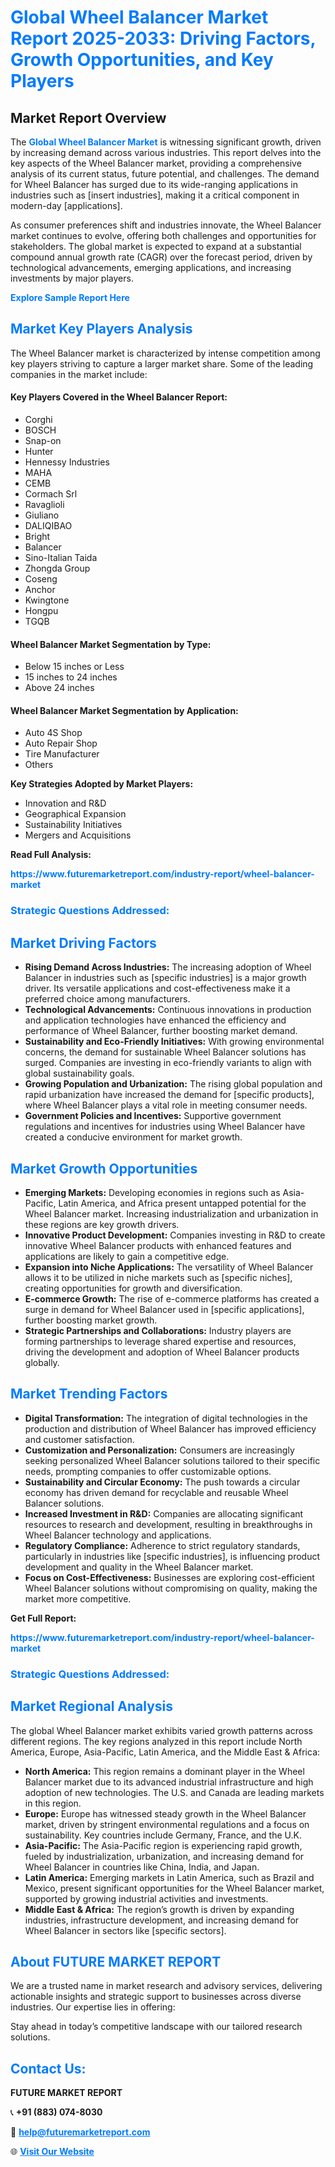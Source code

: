 <h1 style="color: #007BFF;">Global Wheel Balancer Market Report 2025-2033: Driving Factors, Growth Opportunities, and Key Players</h1>

<section id="overview">
<h2>Market Report Overview</h2>
<p>The <a href="https://www.futuremarketreport.com/industry-report/wheel-balancer-market" style="color: #007BFF; text-decoration: none;"><strong>Global Wheel Balancer Market</strong></a> is witnessing significant growth, driven by increasing demand across various industries. This report delves into the key aspects of the Wheel Balancer market, providing a comprehensive analysis of its current status, future potential, and challenges. The demand for Wheel Balancer has surged due to its wide-ranging applications in industries such as [insert industries], making it a critical component in modern-day [applications].</p>
<p>As consumer preferences shift and industries innovate, the Wheel Balancer market continues to evolve, offering both challenges and opportunities for stakeholders. The global market is expected to expand at a substantial compound annual growth rate (CAGR) over the forecast period, driven by technological advancements, emerging applications, and increasing investments by major players.</p>
</section>

<section id="overview">
<p><a href="https://www.futuremarketreport.com/request-sample/reportId=105341" style="color: #007BFF; text-decoration: none;"><strong>Explore Sample Report Here</strong></a></p>
</section>

<section id="key-players">
<h2 style="color: #007BFF;">Market Key Players Analysis</h2>
<p>The Wheel Balancer market is characterized by intense competition among key players striving to capture a larger market share. Some of the leading companies in the market include:</p>
<h4>Key Players Covered in the Wheel Balancer Report:</h4>
<ul><li>Corghi</li><li>BOSCH</li><li>Snap-on</li><li>Hunter</li><li>Hennessy Industries</li><li>MAHA</li><li>CEMB</li><li>Cormach Srl</li><li>Ravaglioli</li><li>Giuliano</li><li>DALIQIBAO</li><li>Bright</li><li>Balancer</li><li>Sino-Italian Taida</li><li>Zhongda Group</li><li>Coseng</li><li>Anchor</li><li>Kwingtone</li><li>Hongpu</li><li>TGQB</li></ul>
<h4>Wheel Balancer Market Segmentation by Type:</h4>
<ul><li>Below 15 inches or Less</li><li>15 inches to 24 inches</li><li>Above 24 inches</li></ul>

<h4>Wheel Balancer Market Segmentation by Application:</h4>
<ul><li>Auto 4S Shop</li><li>Auto Repair Shop</li><li>Tire Manufacturer</li><li>Others</li></ul>
<p><strong>Key Strategies Adopted by Market Players:</strong></p>
<ul>
<li>Innovation and R&D</li>
<li>Geographical Expansion</li>
<li>Sustainability Initiatives</li>
<li>Mergers and Acquisitions</li>
</ul>
</section>

<section>
<p><strong>Read Full Analysis: </strong></p><a href="https://www.futuremarketreport.com/industry-report/wheel-balancer-market" style="color: #007BFF; text-decoration: none;"><strong>https://www.futuremarketreport.com/industry-report/wheel-balancer-market</strong></a>
<h3 style="color: #007BFF;">Strategic Questions Addressed:</h3>
</section>

<section id="driving-factors">
<h2 style="color: #007BFF;">Market Driving Factors</h2>
<ul>
<li><strong>Rising Demand Across Industries:</strong> The increasing adoption of Wheel Balancer in industries such as [specific industries] is a major growth driver. Its versatile applications and cost-effectiveness make it a preferred choice among manufacturers.</li>
<li><strong>Technological Advancements:</strong> Continuous innovations in production and application technologies have enhanced the efficiency and performance of Wheel Balancer, further boosting market demand.</li>
<li><strong>Sustainability and Eco-Friendly Initiatives:</strong> With growing environmental concerns, the demand for sustainable Wheel Balancer solutions has surged. Companies are investing in eco-friendly variants to align with global sustainability goals.</li>
<li><strong>Growing Population and Urbanization:</strong> The rising global population and rapid urbanization have increased the demand for [specific products], where Wheel Balancer plays a vital role in meeting consumer needs.</li>
<li><strong>Government Policies and Incentives:</strong> Supportive government regulations and incentives for industries using Wheel Balancer have created a conducive environment for market growth.</li>
</ul>
</section>

<section id="growth-opportunities">
<h2 style="color: #007BFF;">Market Growth Opportunities</h2>
<ul>
<li><strong>Emerging Markets:</strong> Developing economies in regions such as Asia-Pacific, Latin America, and Africa present untapped potential for the Wheel Balancer market. Increasing industrialization and urbanization in these regions are key growth drivers.</li>
<li><strong>Innovative Product Development:</strong> Companies investing in R&D to create innovative Wheel Balancer products with enhanced features and applications are likely to gain a competitive edge.</li>
<li><strong>Expansion into Niche Applications:</strong> The versatility of Wheel Balancer allows it to be utilized in niche markets such as [specific niches], creating opportunities for growth and diversification.</li>
<li><strong>E-commerce Growth:</strong> The rise of e-commerce platforms has created a surge in demand for Wheel Balancer used in [specific applications], further boosting market growth.</li>
<li><strong>Strategic Partnerships and Collaborations:</strong> Industry players are forming partnerships to leverage shared expertise and resources, driving the development and adoption of Wheel Balancer products globally.</li>
</ul>
</section>

<section id="trending-factors">
<h2 style="color: #007BFF;">Market Trending Factors</h2>
<ul>
<li><strong>Digital Transformation:</strong> The integration of digital technologies in the production and distribution of Wheel Balancer has improved efficiency and customer satisfaction.</li>
<li><strong>Customization and Personalization:</strong> Consumers are increasingly seeking personalized Wheel Balancer solutions tailored to their specific needs, prompting companies to offer customizable options.</li>
<li><strong>Sustainability and Circular Economy:</strong> The push towards a circular economy has driven demand for recyclable and reusable Wheel Balancer solutions.</li>
<li><strong>Increased Investment in R&D:</strong> Companies are allocating significant resources to research and development, resulting in breakthroughs in Wheel Balancer technology and applications.</li>
<li><strong>Regulatory Compliance:</strong> Adherence to strict regulatory standards, particularly in industries like [specific industries], is influencing product development and quality in the Wheel Balancer market.</li>
<li><strong>Focus on Cost-Effectiveness:</strong> Businesses are exploring cost-efficient Wheel Balancer solutions without compromising on quality, making the market more competitive.</li>
</ul>
</section>

<section>
<p><strong>Get Full Report: </strong></p><a href="https://www.futuremarketreport.com/industry-report/wheel-balancer-market" style="color: #007BFF; text-decoration: none;"><strong>https://www.futuremarketreport.com/industry-report/wheel-balancer-market</strong></a>
<h3 style="color: #007BFF;">Strategic Questions Addressed:</h3>
</section>


<section id="regional-analysis">
<h2 style="color: #007BFF;">Market Regional Analysis</h2>
<p>The global Wheel Balancer market exhibits varied growth patterns across different regions. The key regions analyzed in this report include North America, Europe, Asia-Pacific, Latin America, and the Middle East & Africa:</p>
<ul>
<li><strong>North America:</strong> This region remains a dominant player in the Wheel Balancer market due to its advanced industrial infrastructure and high adoption of new technologies. The U.S. and Canada are leading markets in this region.</li>
<li><strong>Europe:</strong> Europe has witnessed steady growth in the Wheel Balancer market, driven by stringent environmental regulations and a focus on sustainability. Key countries include Germany, France, and the U.K.</li>
<li><strong>Asia-Pacific:</strong> The Asia-Pacific region is experiencing rapid growth, fueled by industrialization, urbanization, and increasing demand for Wheel Balancer in countries like China, India, and Japan.</li>
<li><strong>Latin America:</strong> Emerging markets in Latin America, such as Brazil and Mexico, present significant opportunities for the Wheel Balancer market, supported by growing industrial activities and investments.</li>
<li><strong>Middle East & Africa:</strong> The region’s growth is driven by expanding industries, infrastructure development, and increasing demand for Wheel Balancer in sectors like [specific sectors].</li>
</ul>
</section>

<footer>
<h2 style="color: #007BFF;">About FUTURE MARKET REPORT</h2>
<p>We are a trusted name in market research and advisory services, delivering actionable insights and strategic support to businesses across diverse industries. Our expertise lies in offering:</p>

<p>Stay ahead in today’s competitive landscape with our tailored research solutions.</p>

<h2 style="color: #007BFF;">Contact Us:</h2>
<p><strong>FUTURE MARKET REPORT</strong></p>
<p>📞 <strong>+91 (883) 074-8030</strong></p>
<p>📧 <strong><a href="mailto:help@futuremarketreport.com" style="color: #007BFF;">help@futuremarketreport.com</a></strong></p>
<p>🌐 <strong><a href="https://www.futuremarketreport.com/" style="color: #007BFF;">Visit Our Website</a></strong></p>
</footer>